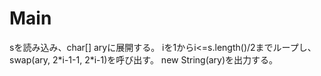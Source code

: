 # Main
sを読み込み、char[] aryに展開する。
iを1からi<=s.length()/2までループし、swap(ary, 2\*i-1-1, 2\*i-1)を呼び出す。
new String(ary)を出力する。
